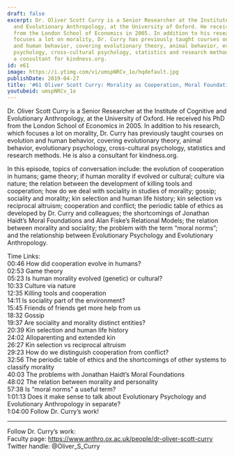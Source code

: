 ```yaml
---
draft: false
excerpt: Dr. Oliver Scott Curry is a Senior Researcher at the Institute of Cognitive
  and Evolutionary Anthropology, at the University of Oxford. He received his PhD
  from the London School of Economics in 2005. In addition to his research, which
  focuses a lot on morality, Dr. Curry has previously taught courses on evolution
  and human behavior, covering evolutionary theory, animal behavior, evolutionary
  psychology, cross-cultural psychology, statistics and research methods. He is also
  a consultant for kindness.org.
id: e61
image: https://i.ytimg.com/vi/umspNRCv_1o/hqdefault.jpg
publishDate: 2019-04-27
title: '#61 Oliver Scott Curry: Morality as Cooperation, Moral Foundations'
youtubeid: umspNRCv_1o
---
```

Dr. Oliver Scott Curry is a Senior Researcher at the Institute of Cognitive and Evolutionary Anthropology, at the University of Oxford. He received his PhD from the London School of Economics in 2005. In addition to his research, which focuses a lot on morality, Dr. Curry has previously taught courses on evolution and human behavior, covering evolutionary theory, animal behavior, evolutionary psychology, cross-cultural psychology, statistics and research methods. He is also a consultant for kindness.org.

In this episode, topics of conversation include: the evolution of cooperation in humans; game theory; if human morality if evolved or cultural; culture via nature; the relation between the development of killing tools and cooperation; how do we deal with sociality in studies of morality; gossip; sociality and morality; kin selection and human life history; kin selection vs reciprocal altruism; cooperation and conflict; the periodic table of ethics as developed by Dr. Curry and colleagues; the shortcomings of Jonathan Haidt’s Moral Foundations and Alan Fiske’s Relational Models; the relation between morality and sociality; the problem with the term “moral norms”; and the relationship between Evolutionary Psychology and Evolutionary Anthropology. 

Time Links:  
00:46  How did cooperation evolve in humans?  
02:53  Game theory    
05:23  Is human morality evolved (genetic) or cultural?   
10:33  Culture via nature   
12:35  Killing tools and cooperation    
14:11  Is sociality part of the environment?    
15:45  Friends of friends get more help from us    
18:32  Gossip    
19:37  Are sociality and morality distinct entities?    
20:39  Kin selection and human life history  
24:02  Alloparenting and extended kin  
26:27  Kin selection vs reciprocal altruism  
29:23  How do we distinguish cooperation from conflict?  
32:56  The periodic table of ethics and the shortcomings of other systems to classify morality  
40:03  The problems with Jonathan Haidt’s Moral Foundations  
48:02  The relation between morality and personality  
57:38  Is “moral norms” a useful term?  
1:01:13  Does it make sense to talk about Evolutionary Psychology and Evolutionary Anthropology in separate?  
1:04:00  Follow Dr. Curry’s work!

---

Follow Dr. Curry’s work:  
Faculty page: https://www.anthro.ox.ac.uk/people/dr-oliver-scott-curry  
Twitter handle: @Oliver_S_Curry
